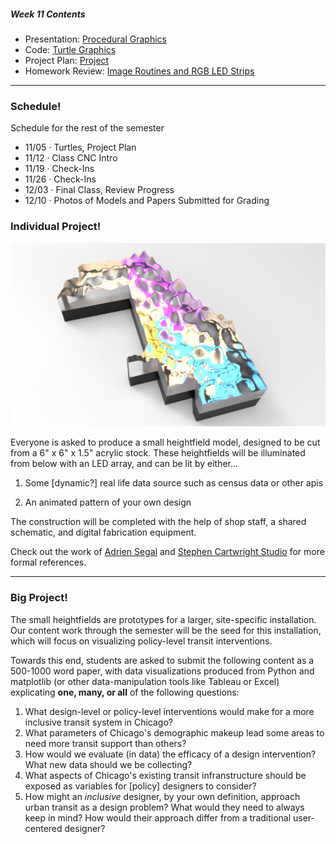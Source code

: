 ##### Week 11 Contents
- Presentation: [Procedural Graphics](readme.md)
- Code: [Turtle Graphics](turtle.md)
- Project Plan: [Project](project.md)
- Homework Review: [Image Routines and RGB LED Strips](homework-review.md)

-----

### Schedule!

Schedule for the rest of the semester

- 11/05 · Turtles, Project Plan
- 11/12 · Class CNC Intro 
- 11/19 · Check-Ins
- 11/26 · Check-Ins
- 12/03 · Final Class, Review Progress
- 12/10 · Photos of Models and Papers Submitted for Grading


### Individual Project! 

![model](model.png)

Everyone is asked to produce a small heightfield model, designed to be cut from a 6" x 6" x 1.5" acrylic stock. These heightfields will be illuminated from below with an LED array, and can be lit by either... 

1. Some [dynamic?] real life data source such as census data or other apis

2. An animated pattern of your own design

The construction will be completed with the help of shop staff, a shared schematic, and digital fabrication equipment. 

Check out the work of [Adrien Segal](https://www.adriensegal.com) and [Stephen Cartwright Studio](http://stephencartwrightstudio.blogspot.com/2015/05/acrylic-milling.html) for more formal references.

------

### Big Project! 

The small heightfields are prototypes for a larger, site-specific installation. Our content work through the semester will be the seed for this installation, which will focus on visualizing policy-level transit interventions.

Towards this end, students are asked to submit the following content as a 500-1000 word paper, with data visualizations produced from Python and matplotlib (or other data-manipulation tools like Tableau or Excel) explicating **one, many, or all** of the following questions:

1. What design-level or policy-level interventions would make for a more inclusive transit system in Chicago?
2. What parameters of Chicago's demographic makeup lead some areas to need more transit support than others?
3. How would we evaluate (in data) the efficacy of a design intervention? What new data should we be collecting?
4. What aspects of Chicago's existing transit infranstructure should be exposed as variables for [policy] designers to consider?
5. How might an *inclusive* designer, by your own definition, approach urban transit as a design problem? What would they need to always keep in mind? How would their approach differ from a traditional user-centered designer?

